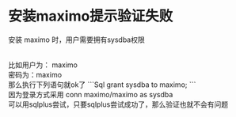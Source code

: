 # 安装maximo提示验证失败

安装 maximo 时，用户需要拥有sysdba权限
<br>

<br>
比如用户为： maximo
<br>
密码为：maximo
<br>
那么执行下列语句就ok了
```Sql
grant sysdba to maximo;
```

<br>
因为登录方式采用 conn maximo/maximo as sysdba
<br>
可以用sqlplus尝试，只要sqlplus尝试成功了，那么验证也就不会有问题
<br>

